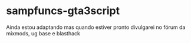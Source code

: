 # sampfuncs-gta3script
Ainda estou adaptando mas quando estiver pronto divulgarei no fórum da mixmods, ug base e blasthack
